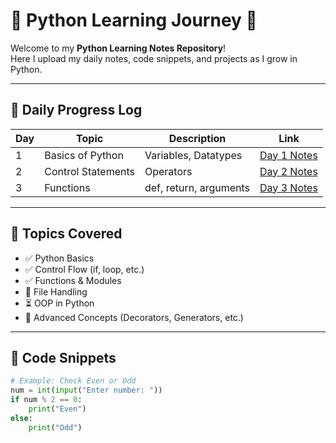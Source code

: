 
# 🐍 Python Learning Journey 🚀

Welcome to my **Python Learning Notes Repository**!  
Here I upload my daily notes, code snippets, and projects as I grow in Python.  

---

## 📅 Daily Progress Log

| Day | Topic | Description | Link |
|-----|--------|--------------|------|
| 1 | Basics of Python | Variables, Datatypes| [Day 1 Notes](./Day1.md) |
| 2 | Control Statements |Operators| [Day 2 Notes](./Day2.md) |
| 3 | Functions | def, return, arguments | [Day 3 Notes](./Day3.md) |

---

## 📘 Topics Covered

- ✅ Python Basics  
- ✅ Control Flow (if, loop, etc.)  
- ✅ Functions & Modules  
- 🔄 File Handling  
- ⏳ OOP in Python  
- 🚀 Advanced Concepts (Decorators, Generators, etc.)

---

## 🧩 Code Snippets

```python
# Example: Check Even or Odd
num = int(input("Enter number: "))
if num % 2 == 0:
    print("Even")
else:
    print("Odd")



